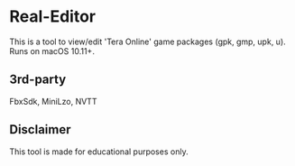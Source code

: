 # Real-Editor
This is a tool to view/edit 'Tera Online' game packages (gpk, gmp, upk, u). Runs on macOS 10.11+.

3rd-party
-
FbxSdk, MiniLzo, NVTT

Disclaimer
-
This tool is made for educational purposes only.
